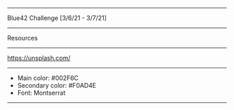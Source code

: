 *************************************

Blue42 Challenge [3/6/21 - 3/7/21]


*********************
Resources
*********************
https://unsplash.com/



*************************************
 
- Main color: #002F6C
- Secondary color: #F0AD4E
- Font: Montserrat

 **************************************